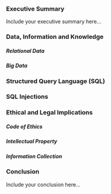 ### Executive Summary 
Include your executive summary here...

### Data, Information and Knowledge
##### Relational Data
##### Big Data

### Structured Query Language (SQL) 

### SQL Injections

### Ethical and Legal Implications
##### Code of Ethics
##### Intellectual Property
##### Information Collection

### Conclusion
Include your conclusion here...

